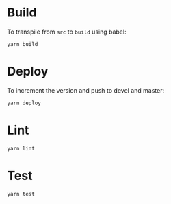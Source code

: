 # Build

To transpile from `src` to `build` using babel:

`yarn build`

# Deploy

To increment the version and push to devel and master:

`yarn deploy`

# Lint

`yarn lint`

# Test

`yarn test`
